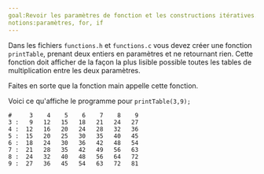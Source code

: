 ```yaml
---
goal:Revoir les paramètres de fonction et les constructions itératives.
notions:paramètres, for, if
---
```

Dans les fichiers `functions.h` et `functions.c` vous devez créer une fonction `printTable`, prenant deux entiers en paramètres et ne retournant rien. Cette fonction doit afficher de la façon la plus lisible possible toutes les tables de multiplication entre les deux paramètres.

Faites en sorte que la fonction main appelle cette fonction.

Voici ce qu'affiche le programme pour `printTable(3,9);`

	#     3    4    5    6    7    8    9
	3 :   9   12   15   18   21   24   27
	4 :  12   16   20   24   28   32   36
	5 :  15   20   25   30   35   40   45
	6 :  18   24   30   36   42   48   54
	7 :  21   28   35   42   49   56   63
	8 :  24   32   40   48   56   64   72
	9 :  27   36   45   54   63   72   81